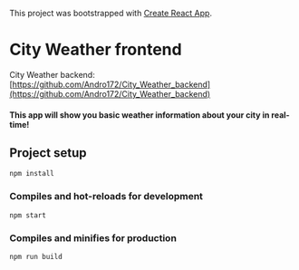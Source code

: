 This project was bootstrapped with [Create React App](https://github.com/facebook/create-react-app).

# City Weather frontend

City Weather backend: [https://github.com/Andro172/City_Weather_backend](https://github.com/Andro172/City_Weather_backend)

#### This app will show you basic weather information about your city in real-time!

## Project setup
```
npm install
```

### Compiles and hot-reloads for development
```
npm start
```

### Compiles and minifies for production
```
npm run build
